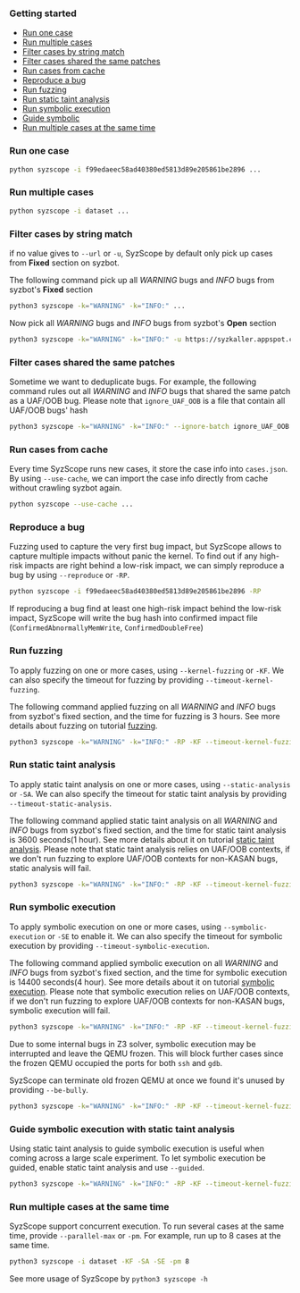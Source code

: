 ### Getting started

- [Run one case](#Run_one_case)
- [Run multiple cases](#Run_multiple_cases)
- [Filter cases by string match](#Filter_cases_by_string_match)
- [Filter cases shared the same patches](#Filter_cases_shared_the_same_patches)
- [Run cases from cache](#Run_cases_from_cache)
- [Reproduce a bug](#Reproduce_a_bug)
- [Run fuzzing](#Run_fuzzing)
- [Run static taint analysis](#Run_static_taint_analysis)
- [Run symbolic execution](#Run_symbolic_execution)
- [Guide symbolic](#Guide_symbolic)
- [Run multiple cases at the same time](#Run_multiple_cases_at_the_same_time)

<a name="Run_one_case"></a>

### Run one case

```bash
python syzscope -i f99edaeec58ad40380ed5813d89e205861be2896 ...
```



<a name="Run_multiple_cases"></a>

### Run multiple cases

```bash
python syzscope -i dataset ...
```



<a name="Filter_cases_by_string_match"></a>

### Filter cases by string match

if no value gives to `--url` or `-u`, SyzScope by default only  pick up cases from **Fixed** section on syzbot.

The following command pick up all *WARNING* bugs and *INFO* bugs from syzbot's **Fixed** section

```bash
python3 syzscope -k="WARNING" -k="INFO:" ...
```

Now pick all *WARNING* bugs and *INFO* bugs from syzbot's **Open** section

```bash
python3 syzscope -k="WARNING" -k="INFO:" -u https://syzkaller.appspot.com/upstream ...
```



<a name="Filter_cases_shared_the_same_patches"></a>

### Filter cases shared the same patches

Sometime we want to deduplicate bugs. For example, the following command rules out all *WARNING* and *INFO* bugs that shared the same patch as a UAF/OOB bug. Please note that `ignore_UAF_OOB` is a file that contain all UAF/OOB bugs' hash

```bash
python3 syzscope -k="WARNING" -k="INFO:" --ignore-batch ignore_UAF_OOB ...
```



<a name="Run_cases_from_cache"></a>

### Run cases from cache

Every time SyzScope runs new cases, it store the case info into `cases.json`. By using `--use-cache`, we can import the case info directly from cache without crawling syzbot again.

```bash
python syzscope --use-cache ...
```



<a name="Reproduce_a_bug"></a>

### Reproduce a bug

Fuzzing used to capture the very first bug impact, but SyzScope allows to capture multiple impacts without panic the kernel. To find out if any high-risk impacts are right behind a low-risk impact, we can simply reproduce a bug by using `--reproduce` or `-RP`.

```bash
python syzscope -i f99edaeec58ad40380ed5813d89e205861be2896 -RP
```

If reproducing a bug find at least one high-risk impact behind the low-risk impact, SyzScope will write the bug hash into confirmed impact file (`ConfirmedAbnormallyMemWrite`, `ConfirmedDoubleFree`)



<a name="Run_fuzzing"></a>

### Run fuzzing

To apply fuzzing on one or more cases, using `--kernel-fuzzing` or `-KF`. We can also specify the timeout for fuzzing by providing `--timeout-kernel-fuzzing`.

The following command applied fuzzing on all *WARNING* and *INFO* bugs from syzbot's fixed section, and the time for fuzzing is 3 hours. See more details about fuzzing on tutorial [fuzzing](./fuzzing.md).

```bash
python3 syzscope -k="WARNING" -k="INFO:" -RP -KF --timeout-kernel-fuzzing 3
```



<a name="Run_static_taint_analysis"></a>

### Run static taint analysis

To apply static taint analysis on one or more cases, using `--static-analysis` or `-SA`. We can also specify the timeout for static taint analysis by providing `--timeout-static-analysis`.

The following command applied static taint analysis on all *WARNING* and *INFO* bugs from syzbot's fixed section, and the time for static taint analysis is 3600 seconds(1 hour). See more details about it on tutorial [static taint analysis](./static_taint_analysis.md). Please note that static taint analysis relies on UAF/OOB contexts, if we don't run fuzzing to explore UAF/OOB contexts for non-KASAN bugs, static analysis will fail.

```bash
python3 syzscope -k="WARNING" -k="INFO:" -RP -KF --timeout-kernel-fuzzing 3 -SA --timeout-static-analysis 3600
```



<a name="Run_symbolic_execution"></a>

### Run symbolic execution

To apply symbolic execution on one or more cases, using `--symbolic-execution` or `-SE` to enable it. We can also specify the timeout for symbolic execution by providing `--timeout-symbolic-execution`.

The following command applied symbolic execution on all *WARNING* and *INFO* bugs from syzbot's fixed section, and the time for symbolic execution is 14400 seconds(4 hour). See more details about it on tutorial [symbolic execution](./sym_exec.md). Please note that symbolic execution relies on UAF/OOB contexts, if we don't run fuzzing to explore UAF/OOB contexts for non-KASAN bugs, symbolic execution will fail.

```bash
python3 syzscope -k="WARNING" -k="INFO:" -RP -KF --timeout-kernel-fuzzing 3 -SE --timeout-symbolic-execution 14400
```

Due to some internal bugs in Z3 solver, symbolic execution may be interrupted and leave the QEMU frozen. This will block further cases since the frozen QEMU occupied the ports for both `ssh` and `gdb`.

SyzScope can terminate old frozen QEMU at once we found it's unused by providing `--be-bully`.

```bash
python3 syzscope -k="WARNING" -k="INFO:" -RP -KF --timeout-kernel-fuzzing 3 -SE --timeout-symbolic-execution 14400 --guided --be-bully
```



<a name="Guide_symbolic"></a>

### Guide symbolic execution with static taint analysis

Using static taint analysis to guide symbolic execution is useful when coming across a large scale experiment. To let symbolic execution be guided, enable static taint analysis and use `--guided`.

```bash
python3 syzscope -k="WARNING" -k="INFO:" -RP -KF --timeout-kernel-fuzzing 3 -SA --timeout-static-analysis 3600 -SE --timeout-symbolic-execution 14400 --guided
```



<a name="Run_multiple_cases_at_the_same_time"></a>

### Run multiple cases at the same time

SyzScope support concurrent execution. To run several cases at the same time, provide `--parallel-max` or `-pm`. For example, run up to 8 cases at the same time.

```bash
python3 syzscope -i dataset -KF -SA -SE -pm 8
```



See more usage of SyzScope by `python3 syzscope -h`